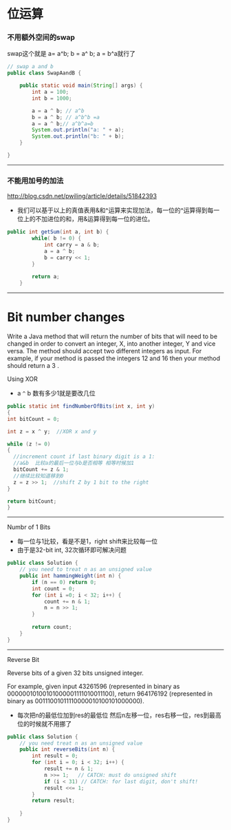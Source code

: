 # 位运算


### 不用额外空间的swap



swap这个就是 a= a^b; b = a^ b; a = b^a就行了

```java
// swap a and b 
public class SwapAandB {

	public static void main(String[] args) {
		int a = 100;
		int b = 1000;

		a = a ^ b; // a^b
		b = a ^ b; // a^b^b =a
		a = a ^ b;// a^b^a=b
		System.out.println("a: " + a);
		System.out.println("b: " + b);
	}

}

```
---

### 不能用加号的加法
http://blog.csdn.net/pwiling/article/details/51842393

* 我们可以基于以上的真值表用&和^运算来实现加法，每一位的^运算得到每一位上的不加进位的和，用&运算得到每一位的进位。

```java
public int getSum(int a, int b) {
        while( b != 0) {
            int carry = a & b;
            a = a ^ b;
            b = carry << 1;
        }
        
        return a;
    }
```
---
# Bit number changes

Write a Java method that will return the number of bits that will need to be changed in order to convert an integer, X, into another integer, Y and vice versa. The method should accept two different integers as input. For example, if your method is passed the integers 12 and 16 then your method should return a 3 .

Using XOR  
* a ```^``` b 数有多少1就是要改几位

```java
public static int findNumberOfBits(int x, int y)
{
int bitCount = 0;

int z = x ^ y;  //XOR x and y

while (z != 0)
{
  //increment count if last binary digit is a 1:
  //a&b  比较a的最后一位与b是否相等 相等时候加1
  bitCount += z & 1; 
  //继续比较知道移到0
  z = z >> 1;  //shift Z by 1 bit to the right
}

return bitCount;
}
```

---
Numbr of 1 Bits
* 每一位与1比较，看是不是1，right shift来比较每一位
* 由于是32-bit int, 32次循环即可解决问题
```java
public class Solution {
    // you need to treat n as an unsigned value
    public int hammingWeight(int n) {
        if (n == 0) return 0;
        int count = 0;
        for (int i =0; i < 32; i++) {
            count += n & 1;
            n = n >> 1;
        }
        
        return count;
    }
}
```
---
Reverse Bit

Reverse bits of a given 32 bits unsigned integer.

For example, given input 43261596 (represented in binary as 00000010100101000001111010011100), return 964176192 (represented in binary as 00111001011110000010100101000000).

* 每次把n的最低位加到res的最低位 然后n左移一位，res右移一位，res到最高位的时候就不用挪了
```java
public class Solution {
    // you need treat n as an unsigned value
    public int reverseBits(int n) {
        int result = 0;
        for (int i = 0; i < 32; i++) {
            result += n & 1;
            n >>= 1;   // CATCH: must do unsigned shift
            if (i < 31) // CATCH: for last digit, don't shift!
            result <<= 1;
        }
        return result;
        
    }
}
```